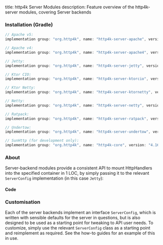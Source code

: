 title: http4k Server Modules
description: Feature overview of the http4k-server modules, covering Server backends

### Installation (Gradle)

```groovy
// Apache v5: 
implementation group: "org.http4k", name: "http4k-server-apache", version: "4.16.2.0"

// Apache v4: 
implementation group: "org.http4k", name: "http4k-server-apache4", version: "4.16.2.0"

// Jetty: 
implementation group: "org.http4k", name: "http4k-server-jetty", version: "4.16.2.0"

// Ktor CIO: 
implementation group: "org.http4k", name: "http4k-server-ktorcio", version: "4.16.2.0"

// Ktor Netty: 
implementation group: "org.http4k", name: "http4k-server-ktornetty", version: "4.16.2.0"

// Netty: 
implementation group: "org.http4k", name: "http4k-server-netty", version: "4.16.2.0"

// Ratpack: 
implementation group: "org.http4k", name: "http4k-server-ratpack", version: "4.16.2.0"

// Undertow: 
implementation group: "org.http4k", name: "http4k-server-undertow", version: "4.16.2.0"

// SunHttp (for development only): 
implementation group: "org.http4k", name: "http4k-core", version: "4.16.2.0"
```

### About
Server-backend modules provide a consistent API to mount HttpHandlers into the specified container in 1 LOC, by 
simply passing it to the relevant `ServerConfig` implementation (in this case `Jetty`):

#### Code [<img class="octocat"/>](https://github.com/http4k/http4k/blob/master/src/docs/guide/reference/servers/example_http.kt)

<script src="https://gist-it.appspot.com/https://github.com/http4k/http4k/blob/master/src/docs/guide/reference/servers/example_http.kt"></script>

### Customisation
Each of the server backends implement an interface `ServerConfig`, which is written with sensible defaults for the server in questions, 
but is also designed to be used as a starting point for tweaking to API user needs. To customize, simply use the relevant `ServerConfig` 
class as a starting point and reimplement as required. See the how-to guides for an example of this in use.
